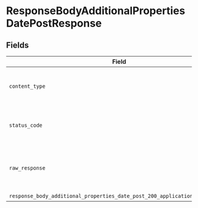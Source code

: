 # ResponseBodyAdditionalPropertiesDatePostResponse


## Fields

| Field                                                                                                                                                                        | Type                                                                                                                                                                         | Required                                                                                                                                                                     | Description                                                                                                                                                                  |
| ---------------------------------------------------------------------------------------------------------------------------------------------------------------------------- | ---------------------------------------------------------------------------------------------------------------------------------------------------------------------------- | ---------------------------------------------------------------------------------------------------------------------------------------------------------------------------- | ---------------------------------------------------------------------------------------------------------------------------------------------------------------------------- |
| `content_type`                                                                                                                                                               | *Optional[str]*                                                                                                                                                              | :heavy_check_mark:                                                                                                                                                           | HTTP response content type for this operation                                                                                                                                |
| `status_code`                                                                                                                                                                | *Optional[int]*                                                                                                                                                              | :heavy_check_mark:                                                                                                                                                           | HTTP response status code for this operation                                                                                                                                 |
| `raw_response`                                                                                                                                                               | [requests.Response](https://requests.readthedocs.io/en/latest/api/#requests.Response)                                                                                        | :heavy_minus_sign:                                                                                                                                                           | Raw HTTP response; suitable for custom response parsing                                                                                                                      |
| `response_body_additional_properties_date_post_200_application_json_object`                                                                                                  | [Optional[operations.ResponseBodyAdditionalPropertiesDatePost200ApplicationJSON]](undefined/models/operations/responsebodyadditionalpropertiesdatepost200applicationjson.md) | :heavy_minus_sign:                                                                                                                                                           | OK                                                                                                                                                                           |